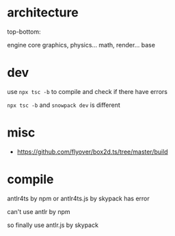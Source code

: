 

# architecture

top-bottom:

engine
core
graphics, physics...
math, render...
base

# dev

use `npx tsc -b` to compile and check if there have errors

`npx tsc -b` and `snowpack dev` is different

# misc

* https://github.com/flyover/box2d.ts/tree/master/build

# compile

antlr4ts by npm or antlr4ts.js by skypack has error

can't use antlr by npm

so finally use antlr.js by skypack  